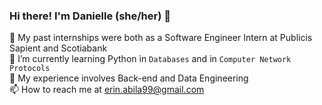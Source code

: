 ### Hi there! I'm Danielle (she/her) 👋   
 
<!--
**erinabila/erinabila** is a ✨ _special_ ✨ repository because its `README.md` (this file) appears on your GitHub profile.
Here are some ideas to get you started:
- 🔭 I’m currently working on ...
- 🌱 I’m currently learning ...
- 👯 I’m looking to collaborate on ...
- 🤔 I’m looking for help with ...
- 💬 Ask me about ...
- 📫 How to reach me: ...
- 😄 Pronouns: ...
- ⚡ Fun fact: ...
-->
🔭 My past internships were both as a Software Engineer Intern at Publicis Sapient and Scotiabank  
🌱 I’m currently learning Python in <code>Databases</code> and in <code>Computer Network Protocols</code>    
🤔 My experience involves Back-end and Data Engineering         
📫 How to reach me at erin.abila99@gmail.com            
